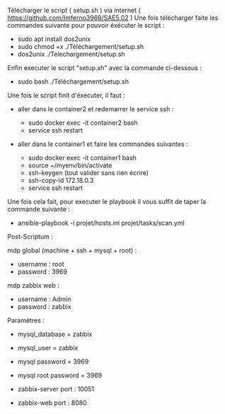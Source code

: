 Télécharger le script ( setup.sh ) via internet ( https://github.com/Imferno3969/SAE5.02 ) 
Une fois télécharger faite les commandes suivante pour pouvoir éxécuter le script :
- sudo apt install dos2unix
- sudo chmod +x ./Téléchargement/setup.sh
- dos2unix ./Telechargement/setup.sh

Enfin executer le script "setup.sh" avec la commande ci-dessous :
- sudo bash ./Téléchargement/setup.sh


Une fois le script finit d'éxecuter, il faut :
- aller dans le container2 et redemarrer le service ssh :
  - sudo docker exec -it container2 bash
  - service ssh restart

- aller dans le container1 et faire les commandes suivantes :
  - sudo docker exec -it container1 bash
  - source ~/myenv/bin/activate
  - ssh-keygen (tout valider sans rien écrire)
  - ssh-copy-id 172.18.0.3
  - service ssh restart


Une fois cela fait, pour executer le playbook il vous suffit de taper la commande suivante  :
- ansible-playbook -i projet/hosts.ini projet/tasks/scan.yml


Post-Scriptum :

mdp global (machine + ssh + mysql + root) :
- username : root
- password : 3969

mdp zabbix web :
- username : Admin
- password : zabbix

Paramètres :
- mysql_database = zabbix
- mysql_user = zabbix
- mysql password = 3969
- mysql root password = 3969

- zabbix-server port : 10051
- zabbix-web port : 8080


